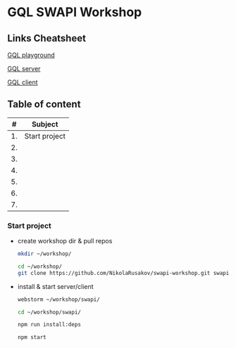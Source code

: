 # GQL SWAPI Workshop


## Links Cheatsheet

[GQL playground ](http://localhost:3000/graphql)

[GQL server](https://github.com/NikolaRusakov/swapi-gql-rest)

[GQL client](https://github.com/NikolaRusakov/swapi-workshop)




## Table of content
|#| Subject  |
|---| ------------- |
|1.| Start project  |
|2.|   |   
|3.|   |   
|4.|   |   
|5.|   |   
|6.|   |   
|7.|   |   


### Start project

- create workshop dir & pull repos 
  ```bash
  mkdir ~/workshop/
  
  cd ~/workshop/
  git clone https://github.com/NikolaRusakov/swapi-workshop.git swapi

- install & start server/client

  ```bash
  webstorm ~/workshop/swapi/ 
  
  cd ~/workshop/swapi/
  
  npm run install:deps
  
  npm start
  ```
 

